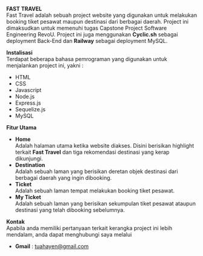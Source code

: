 **FAST TRAVEL** <br>
Fast Travel adalah sebuah project website yang digunakan untuk melakukan booking tiket pesawat maupun destinasi dari berbagai daerah. 
Project ini dimaksudkan untuk memenuhi tugas Capstone Project Software Engineering RevoU.
Project ini juga menggunakan **Cyclic.sh** sebagai deployment Back-End dan **Railway** sebagai deployment MySQL.

**Instalisasi** <br>
Terdapat beberapa bahasa pemrograman yang digunakan untuk menjalankan project ini, yakni : <br>
- HTML
- CSS
- Javascript
- Node.js
- Express.js
- Sequelize.js
- MySQL

**Fitur Utama**
- **Home**<br>
  Adalah halaman utama ketika website diakses. Disini berisikan highlight terkait **Fast Travel** dan tiga rekomendasi destinasi yang kerap dikunjungi.
- **Destination**<br>
  Adalah sebuah laman yang berisikan deretan objek destinasi dari berbagai daerah yang ingin dibooking.
- **Ticket**<br>
  Adalah sebuah laman tempat melakukan booking tiket pesawat.
- **My Ticket**<br>
  Adalah sebuah laman yang berisikan sekumpulan tiket pesawat ataupun destinasi yang telah dibooking sebelumnya.

**Kontak**<br>
Apabila anda memiliki pertanyaan terkait kerangka project ini lebih mendalam, anda dapat menghubungi saya melalui<br>
- **Gmail** : tuahayen@gmail.com
